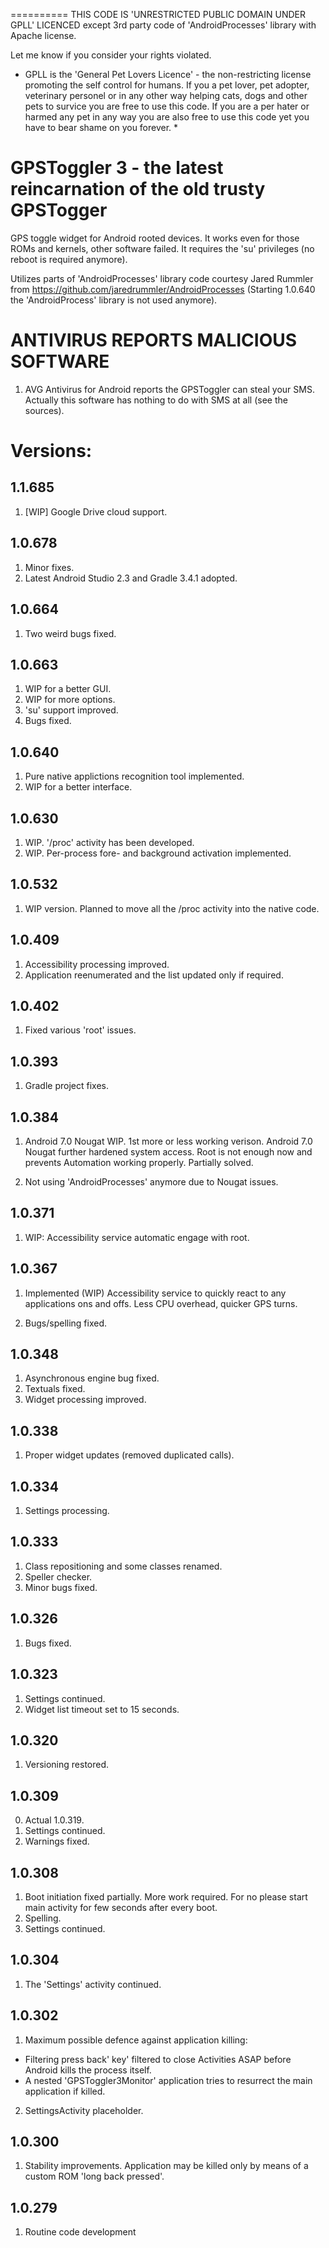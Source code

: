 ==========
THIS CODE IS 'UNRESTRICTED PUBLIC DOMAIN UNDER GPLL' LICENCED except 3rd party code of 'AndroidProcesses' library with Apache license.

Let me know if you consider your rights violated.

* GPLL is the 'General Pet Lovers Licence' - the non-restricting license promoting the self control for humans.
If you a pet lover, pet adopter, veterinary personel or in any other way helping cats, dogs and other pets to survice you are free to use this code.
If you are a per hater or harmed any pet in any way you are also free to use this code yet you have to bear shame on you forever. *



GPSToggler 3 - the latest reincarnation of the old trusty GPSTogger
===================================================================

GPS toggle widget for Android rooted devices. It works even for those ROMs and kernels, other software failed.
It requires the 'su' privileges (no reboot is required anymore).

Utilizes parts of 'AndroidProcesses' library code courtesy Jared Rummler from
https://github.com/jaredrummler/AndroidProcesses
(Starting 1.0.640 the 'AndroidProcess' library is not used anymore).


ANTIVIRUS REPORTS MALICIOUS SOFTWARE
====================================

1. AVG Antivirus for Android reports the GPSToggler can steal your SMS. 
   Actually this software has nothing to do with SMS at all (see the sources).



Versions:
=========

1.1.685
-------
1. [WIP] Google Drive cloud support.


1.0.678
-------
1. Minor fixes.
2. Latest Android Studio 2.3 and Gradle 3.4.1 adopted.



1.0.664
-------
1. Two weird bugs fixed.


1.0.663
-------
1. WIP for a better GUI. 
2. WIP for more options.
3. 'su' support improved.
4. Bugs fixed.


1.0.640
-------
1. Pure native applictions recognition tool implemented.
2. WIP for a better interface.

1.0.630
-------
1. WIP. '/proc' activity has been developed.
2. WIP. Per-process fore- and background activation implemented.


1.0.532
-------
1. WIP version. Planned to move all the /proc activity into the native code.


1.0.409
-------
1. Accessibility processing improved.
2. Application reenumerated and the list updated only if required.


1.0.402
-------
1. Fixed various 'root' issues.


1.0.393
-------
1. Gradle project fixes.


1.0.384
-------
1. Android 7.0 Nougat WIP. 1st more or less working verison.
   Android 7.0 Nougat further hardened system access. Root is not enough now and prevents Automation working properly. Partially solved. 

2. Not using 'AndroidProcesses' anymore due to Nougat issues.

1.0.371
-------
1. WIP: Accessibility service automatic engage with root. 


1.0.367
-------
1. Implemented (WIP) Accessibility service to quickly react to any applications ons and offs. 
   Less CPU overhead, quicker GPS turns.

2. Bugs/spelling fixed.


1.0.348
-------
1. Asynchronous engine bug fixed. 
2. Textuals fixed.
3. Widget processing improved.
 

1.0.338
-------
1. Proper widget updates (removed duplicated calls).


1.0.334
-------
1. Settings processing.


1.0.333
-------
1. Class repositioning and some classes renamed.
2. Speller checker.
3. Minor bugs fixed.


1.0.326
-------
1. Bugs fixed.


1.0.323
-------
1. Settings continued.
2. Widget list timeout set to 15 seconds.


1.0.320
-------
1. Versioning restored.



1.0.309
-------
0. Actual 1.0.319.
1. Settings continued.
2. Warnings fixed.


1.0.308
-------
1. Boot initiation fixed partially. More work required. For no please start main activity for few seconds after every boot.
2. Spelling.
3. Settings continued.


1.0.304
-------
1. The 'Settings' activity continued.


1.0.302
-------
1. Maximum possible defence against application killing: 

  * Filtering press back' key' filtered to close Activities ASAP before Android kills the process itself.
  * A nested 'GPSToggler3Monitor' application tries to resurrect the main application if killed.

2. SettingsActivity placeholder.


1.0.300
-------
1. Stability improvements. Application may be killed only by means of a custom ROM 'long back pressed'.


1.0.279
-------
1. Routine code development

